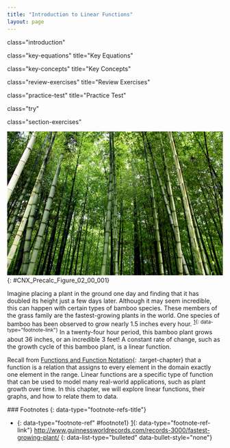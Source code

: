 ```yaml
---
title: "Introduction to Linear Functions"
layout: page
---
```



<cnx-pi data-type="cnx.flag.introduction"> class="introduction" </cnx-pi>

<cnx-pi data-type="cnx.eoc">class="key-equations" title="Key Equations"</cnx-pi>

<cnx-pi data-type="cnx.eoc">class="key-concepts" title="Key Concepts"</cnx-pi>

<cnx-pi data-type="cnx.eoc">class="review-exercises" title="Review Exercises"</cnx-pi>

<cnx-pi data-type="cnx.eoc">class="practice-test" title="Practice Test"</cnx-pi>

<cnx-pi data-type="cnx.answers">class="try"</cnx-pi>

<cnx-pi data-type="cnx.answers">class="section-exercises"</cnx-pi>

 ![An upward view of bamboo trees ](../resources/CNX_Precalc_Figure_02_00_001.jpg "A bamboo forest in China (credit: &quot;JFXie&quot;/Flickr)"){: #CNX_Precalc_Figure_02_00_001}

Imagine placing a plant in the ground one day and finding that it has doubled its height just a few days later. Although it may seem incredible, this can happen with certain types of bamboo species. These members of the grass family are the fastest-growing plants in the world. One species of bamboo has been observed to grow nearly 1.5 inches every hour. <sup data-type="footnote-number" id="footnote-ref1">[1](#footnote1){: data-type="footnote-link"}</sup> In a twenty-four hour period, this bamboo plant grows about 36 inches, or an incredible 3 feet! A constant rate of change, such as the growth cycle of this bamboo plant, is a linear function.

Recall from [Functions and Function Notation](/m51261){: .target-chapter} that a function is a relation that assigns to every element in the domain exactly one element in the range. Linear functions are a specific type of function that can be used to model many real-world applications, such as plant growth over time. In this chapter, we will explore linear functions, their graphs, and how to relate them to data.

<div data-type="footnote-refs" markdown="1">
### Footnotes
{: data-type="footnote-refs-title"}

* {: data-type="footnote-ref" #footnote1} [1](#footnote-ref1){: data-type="footnote-ref-link"} <span data-type="footnote-ref-content">http://www.guinnessworldrecords.com/records-3000/fastest-growing-plant/</span>
{: data-list-type="bulleted" data-bullet-style="none"}

</div>

